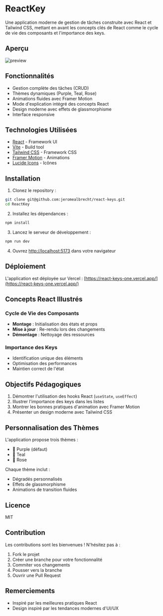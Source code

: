 # ReactKey

Une application moderne de gestion de tâches construite avec React et Tailwind CSS, mettant en avant les concepts clés de React comme le cycle de vie des composants et l'importance des keys.

## Aperçu

![preview](https://react-keys-one.vercel.app/rk-preview.png)

## Fonctionnalités

- Gestion complète des tâches (CRUD)
- Thèmes dynamiques (Purple, Teal, Rose)
- Animations fluides avec Framer Motion
- Mode d'explication intégré des concepts React
- Design moderne avec effets de glassmorphisme
- Interface responsive

## Technologies Utilisées

- [React](https://reactjs.org/) - Framework UI
- [Vite](https://vitejs.dev/) - Build tool
- [Tailwind CSS](https://tailwindcss.com/) - Framework CSS
- [Framer Motion](https://www.framer.com/motion/) - Animations
- [Lucide Icons](https://lucide.dev/) - Icônes

## Installation

1. Clonez le repository :

```bash
git clone git@github.com:jeromealbrecht/react-keys.git
cd ReactKey
```

2. Installez les dépendances :

```bash
npm install
```

3. Lancez le serveur de développement :

```bash
npm run dev
```

4. Ouvrez [http://localhost:5173](http://localhost:5173) dans votre navigateur

## Déploiement

L'application est déployée sur Vercel : [https://react-keys-one.vercel.app/](https://react-keys-one.vercel.app/)

## Concepts React Illustrés

### Cycle de Vie des Composants

- **Montage** : Initialisation des états et props
- **Mise à jour** : Re-rendu lors des changements
- **Démontage** : Nettoyage des ressources

### Importance des Keys

- Identification unique des éléments
- Optimisation des performances
- Maintien correct de l'état

## Objectifs Pédagogiques

1. Démontrer l'utilisation des hooks React (`useState`, `useEffect`)
2. Illustrer l'importance des keys dans les listes
3. Montrer les bonnes pratiques d'animation avec Framer Motion
4. Présenter un design moderne avec Tailwind CSS

## Personnalisation des Thèmes

L'application propose trois thèmes :

- 💜 Purple (défaut)
- 💚 Teal
- 🌺 Rose

Chaque thème inclut :

- Dégradés personnalisés
- Effets de glassmorphisme
- Animations de transition fluides

## Licence

MIT

## Contribution

Les contributions sont les bienvenues ! N'hésitez pas à :

1. Fork le projet
2. Créer une branche pour votre fonctionnalité
3. Commiter vos changements
4. Pousser vers la branche
5. Ouvrir une Pull Request

## Remerciements

- Inspiré par les meilleures pratiques React
- Design inspiré par les tendances modernes d'UI/UX

